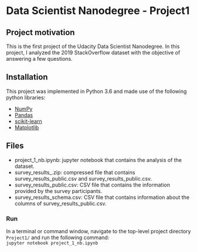# Data Scientist Nanodegree - Project1

## Project motivation

This is the first project of the Udacity Data Scientist Nanodegree. In this project, I analyzed
the 2019 StackOverflow dataset with the objective of answering a few questions.

## Installation 

This project was implemented in Python 3.6 and made use of the following python libraries:

- [NumPy](http://www.numpy.org/)
- [Pandas](http://pandas.pydata.org)
- [scikit-learn](http://scikit-learn.org/stable/)
- [Matplotlib](https://matplotlib.org/)

## Files

- project_1_nb.ipynb: jupyter notebook that contains the analysis of the dataset.  
- survey_results_.zip: compressed file that contains survey_results_public.csv and survey_results_public.csv.  
- survey_results_public.csv: CSV file that contains the information provided by the survey participants.  
- survey_results_schema.csv: CSV file that contains information about the columns of survey_results_public.csv.  

### Run

In a terminal or command window, navigate to the top-level project directory `Project1/` and run the following command:  
```jupyter notebook project_1_nb.ipynb```
